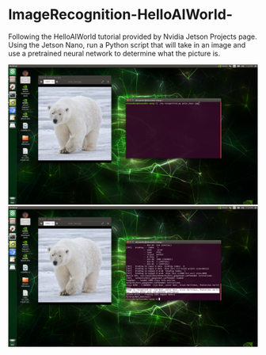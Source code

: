 # ImageRecognition-HelloAIWorld-

Following the HelloAIWorld tutorial provided by Nvidia Jetson Projects page. Using the Jetson Nano, run a Python script that will take in an image and use a pretrained neural network to determine what the picture is.

![](screenshots/before_execution.png)
![](screenshots/after_execution.png)
